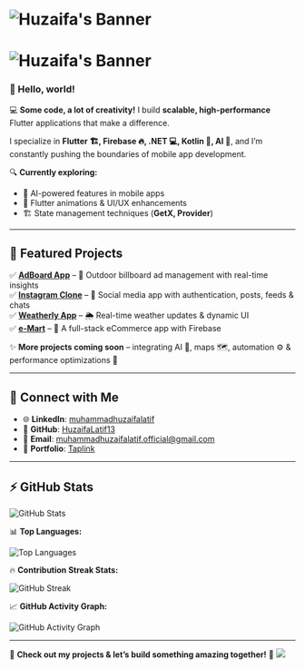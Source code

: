 # ![Huzaifa's Banner](https://readme-typing-svg.herokuapp.com?font=Fira+Code&size=25&duration=3000&pause=1000&color=00A8E8&background=000000&center=true&vCenter=true&width=800&lines=🧑🏻‍💻+MUHAMMAD+HUZAIFA+LATIF...;🚀+Flutter+App+Developer|;💙+Building+Scalable+Mobile+Apps|;🔥+Let's+Create+Something+Amazing|)

# ![Huzaifa's Banner](https://readme-typing-svg.herokuapp.com?font=Fira+Code&size=25&duration=3000&pause=1000&color=00A8E8&background=000000&center=true&vCenter=true&width=1020&lines=🧑🏻‍💻+Muhammad+Huzaifa+Latif...;🚀+Flutter+App+Developer...;💙+Building+Scalable+Mobile+Apps...;🔥+Let's+Create+Something+Amazing...)

### 👋 Hello, world!  

💻 **Some code, a lot of creativity!** I build **scalable, high-performance** Flutter applications that make a difference.  

I specialize in **Flutter 🏗️, Firebase 🔥, .NET 💻, Kotlin 📱, AI 🤖**, and I’m constantly pushing the boundaries of mobile app development.  

🔍 **Currently exploring:**  
- 🤖 AI-powered features in mobile apps  
- 🎨 Flutter animations & UI/UX enhancements  
- 🏗️ State management techniques (**GetX, Provider**)  

---

## 🚀 Featured Projects  
✅ **[AdBoard App](https://github.com/HuzaifaLatif13)** – 🏢 Outdoor billboard ad management with real-time insights  
✅ **[Instagram Clone](https://github.com/HuzaifaLatif13/Flutter-App-Development/tree/main/Instagram%20Clone)** – 📸 Social media app with authentication, posts, feeds & chats  
✅ **[Weatherly App](https://github.com/HuzaifaLatif13/Flutter-App-Development/tree/main/Weatherly)** – 🌦️ Real-time weather updates & dynamic UI  
✅ **[e-Mart](https://github.com/HuzaifaLatif13/Flutter-App-Development/tree/main/e_mart)** – 🛒 A full-stack eCommerce app with Firebase  

✨ **More projects coming soon** – integrating AI 🤖, maps 🗺️, automation ⚙️ & performance optimizations 🚀  

---

## 🔗 Connect with Me  
- 🌐 **LinkedIn**: [muhammadhuzaifalatif](https://www.linkedin.com/in/muhammadhuzaifalatif)  
- 📂 **GitHub**: [HuzaifaLatif13](https://github.com/HuzaifaLatif13)  
- 📧 **Email**: muhammadhuzaifalatif.official@gmail.com  
- 🔗 **Portfolio**: [Taplink](https://taplink.cc/huzaifalatif13)  

---

## ⚡ GitHub Stats  

![GitHub Stats](https://github-readme-stats-sigma-five.vercel.app/api?username=HuzaifaLatif13&show_icons=true&theme=blueberry&count_private=true&bg_color=000000&text_color=00A8E8&title_color=00C8FF)  

📊 **Top Languages:**  

![Top Languages](https://github-readme-stats-sigma-five.vercel.app/api/top-langs/?username=HuzaifaLatif13&layout=compact&theme=blueberry&bg_color=000000&text_color=00A8E8&title_color=00C8FF)  

🔥 **Contribution Streak Stats:**  

![GitHub Streak](https://streak-stats.demolab.com?user=HuzaifaLatif13&theme=dark&background=000000&border=00C8FF&ring=00A8E8&currStreakNum=00A8E8&sideNums=00C8FF)  

📈 **GitHub Activity Graph:**  

![GitHub Activity Graph](https://github-readme-activity-graph.vercel.app/graph?username=HuzaifaLatif13&bg_color=000000&color=00A8E8&line=00C8FF&point=FFFFFF&area=true&area_color=00A8E8)  

---
🚀 **Check out my projects & let’s build something amazing together!** 💙
[<img src="https://github.com/user-attachments/assets/ae2cd31b-0cae-4bf1-9542-977cfe0f3913"/>](https://github.com/HuzaifaLatif13)  

